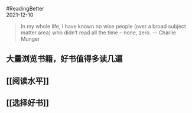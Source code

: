 #ReadingBetter  
2021-12-10

>In my whole life, I have known no wise people (over a broad subject matter area) who didn’t read all the time – none, zero.
>-- Charlie Munger

## 大量浏览书籍，好书值得多读几遍
## [[阅读水平]]
## [[选择好书]]
